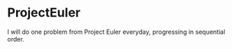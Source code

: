 # ProjectEuler
I will do one problem from Project Euler everyday, progressing in sequential order. 
